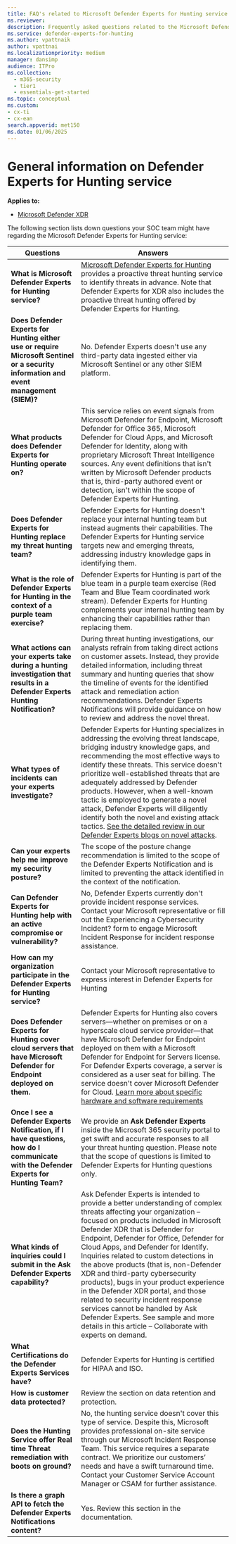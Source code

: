 ```yaml
---
title: FAQ's related to Microsoft Defender Experts for Hunting service
ms.reviewer:
description: Frequently asked questions related to the Microsoft Defender Experts for hunting service
ms.service: defender-experts-for-hunting
ms.author: vpattnaik
author: vpattnai
ms.localizationpriority: medium
manager: dansimp
audience: ITPro
ms.collection:
  - m365-security
  - tier1
  - essentials-get-started
ms.topic: conceptual
ms.custom: 
- cx-ti
- cx-ean
search.appverid: met150
ms.date: 01/06/2025
---
```


# General information on Defender Experts for Hunting service

**Applies to:**

- [Microsoft Defender XDR](microsoft-365-defender.md)

The following section lists down questions your SOC team might have regarding the Microsoft Defender Experts for Hunting service:

| Questions | Answers |
|---------|---------|
| **What is Microsoft Defender Experts for Hunting service?** | [Microsoft Defender Experts for Hunting](defender-experts-for-hunting.md) provides a proactive threat hunting service to identify threats in advance. Note that Defender Experts for XDR also includes the proactive threat hunting offered by Defender Experts for Hunting.|
|**Does Defender Experts for Hunting either use or require Microsoft Sentinel or a security information and event management (SIEM)?**| No. Defender Experts doesn't use any third-party data ingested either via Microsoft Sentinel or any other SIEM platform.|
|**What products does Defender Experts for Hunting operate on?**| This service relies on event signals from Microsoft Defender for Endpoint, Microsoft Defender for Office 365, Microsoft Defender for Cloud Apps, and Microsoft Defender for Identity, along with proprietary Microsoft Threat Intelligence sources. Any event definitions that isn't written by Microsoft Defender products that is, third-party authored event or detection, isn't within the scope of Defender Experts for Hunting.|
|**Does Defender Experts for Hunting replace my threat hunting team?**| Defender Experts for Hunting doesn't replace your internal hunting team but instead augments their capabilities. The Defender Experts for Hunting service targets new and emerging threats, addressing industry knowledge gaps in identifying them.|
|**What is the role of Defender Experts for Hunting in the context of a purple team exercise?**| Defender Experts for Hunting is part of the blue team in a purple team exercise (Red Team and Blue Team coordinated work stream). Defender Experts for Hunting complements your internal hunting team by enhancing their capabilities rather than replacing them.|
|**What actions can your experts take during a hunting investigation that results in a Defender Experts Hunting Notification?**| During threat hunting investigations, our analysts refrain from taking direct actions on customer assets. Instead, they provide detailed information, including threat summary and hunting queries that show the timeline of events for the identified attack and remediation action recommendations. Defender Experts Notifications will provide guidance on how to review and address the novel threat.|
|**What types of incidents can your experts investigate?**| Defender Experts for Hunting specializes in addressing the evolving threat landscape, bridging industry knowledge gaps, and recommending the most effective ways to identify these threats. This service doesn't prioritize well-established threats that are adequately addressed by Defender products. However, when a well-known tactic is employed to generate a novel attack, Defender Experts will diligently identify both the novel and existing attack tactics. [See the detailed review in our Defender Experts blogs on novel attacks](https://techcommunity.microsoft.com/tag/Defender%20Experts%20for%20Hunting?nodeId=board%3AMicrosoftSecurityExperts).|
|**Can your experts help me improve my security posture?**| The scope of the posture change recommendation is limited to the scope of the Defender Experts Notification and is limited to preventing the attack identified in the context of the notification.|
|**Can Defender Experts for Hunting help with an active compromise or vulnerability?**| No, Defender Experts currently don't provide incident response services. Contact your Microsoft representative or fill out the Experiencing a Cybersecurity Incident? form to engage Microsoft Incident Response for incident response assistance.|
|**How can my organization participate in the Defender Experts for Hunting service?**| Contact your Microsoft representative to express interest in Defender Experts for Hunting|
|**Does Defender Experts for Hunting cover cloud servers that have Microsoft Defender for Endpoint deployed on them.**| Defender Experts for Hunting also covers servers—whether on premises or on a hyperscale cloud service provider—that have Microsoft Defender for Endpoint deployed on them with a Microsoft Defender for Endpoint for Servers license. For Defender Experts coverage, a server is considered as a user seat for billing. The service doesn't cover Microsoft Defender for Cloud. [Learn more about specific hardware and software requirements](../defender-endpoint/minimum-requirements.md)|
|**Once I see a Defender Experts Notification, if I have questions, how do I communicate with the Defender Experts for Hunting Team?**| We provide an **Ask Defender Experts** inside the Microsoft 365 security portal to get swift and accurate responses to all your threat hunting question. Please note that the scope of questions is limited to Defender Experts for Hunting questions only.|
|**What kinds of inquiries could I submit in the Ask Defender Experts capability?**| Ask Defender Experts is intended to provide a better understanding of complex threats affecting your organization – focused on products included in Microsoft Defender XDR that is Defender for Endpoint, Defender for Office, Defender for Cloud Apps, and Defender for Identify. Inquiries related to custom detections in the above products (that is, non-Defender XDR and third-party cybersecurity products), bugs in your product experience in the Defender XDR portal, and those related to security incident response services cannot be handled by Ask Defender Experts. See sample and more details in this article – Collaborate with experts on demand.|
|**What Certifications do the Defender Experts Services have?**| Defender Experts for Hunting is certified for HIPAA and ISO.|
|**How is customer data protected?**|Review the section on data retention and protection.|
|**Does the Hunting Service offer Real time Threat remediation with boots on ground?**| No, the hunting service doesn't cover this type of service. Despite this, Microsoft provides professional on-site service through our Microsoft Incident Response Team. This service requires a separate contract. We prioritize our customers’ needs and have a swift turnaround time. Contact your Customer Service Account Manager or CSAM for further assistance.|
|**Is there a graph API to fetch the Defender Experts Notifications content?**| Yes. Review this section in the documentation.|